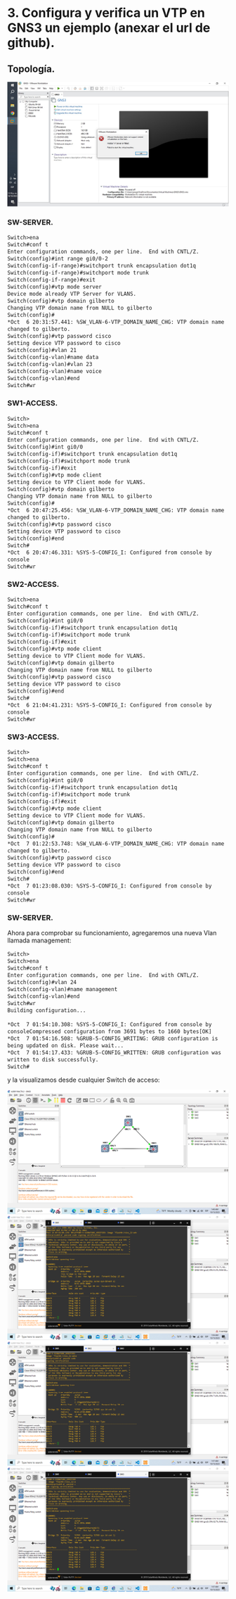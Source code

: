 # 3. Configura y verifica un VTP en GNS3 un ejemplo (anexar el url de github).

## Topología.

![](imgs/capture_1.png)

### SW-SERVER.

    Switch>ena
    Switch#conf t
    Enter configuration commands, one per line.  End with CNTL/Z.
    Switch(config)#int range gi0/0-2
    Switch(config-if-range)#switchport trunk encapsulation dot1q
    Switch(config-if-range)#switchport mode trunk
    Switch(config-if-range)#exit
    Switch(config)#vtp mode server
    Device mode already VTP Server for VLANS.
    Switch(config)#vtp domain gilberto
    Changing VTP domain name from NULL to gilberto
    Switch(config)#
    *Oct  6 20:31:57.441: %SW_VLAN-6-VTP_DOMAIN_NAME_CHG: VTP domain name changed to gilberto.
    Switch(config)#vtp password cisco
    Setting device VTP password to cisco
    Switch(config)#vlan 21
    Switch(config-vlan)#name data
    Switch(config-vlan)#vlan 23
    Switch(config-vlan)#name voice
    Switch(config-vlan)#end
    Switch#wr

### SW1-ACCESS.

    Switch>
    Switch>ena
    Switch#conf t
    Enter configuration commands, one per line.  End with CNTL/Z.
    Switch(config)#int gi0/0
    Switch(config-if)#switchport trunk encapsulation dot1q
    Switch(config-if)#switchport mode trunk
    Switch(config-if)#exit
    Switch(config)#vtp mode client
    Setting device to VTP Client mode for VLANS.
    Switch(config)#vtp domain gilberto
    Changing VTP domain name from NULL to gilberto
    Switch(config)#
    *Oct  6 20:47:25.456: %SW_VLAN-6-VTP_DOMAIN_NAME_CHG: VTP domain name changed to gilberto.
    Switch(config)#vtp password cisco
    Setting device VTP password to cisco
    Switch(config)#end
    Switch#
    *Oct  6 20:47:46.331: %SYS-5-CONFIG_I: Configured from console by console
    Switch#wr

### SW2-ACCESS.

    Switch>ena
    Switch#conf t
    Enter configuration commands, one per line.  End with CNTL/Z.
    Switch(config)#int gi0/0
    Switch(config-if)#switchport trunk encapsulation dot1q
    Switch(config-if)#switchport mode trunk
    Switch(config-if)#exit
    Switch(config)#vtp mode client
    Setting device to VTP Client mode for VLANS.
    Switch(config)#vtp domain gilberto
    Changing VTP domain name from NULL to gilberto
    Switch(config)#vtp password cisco
    Setting device VTP password to cisco
    Switch(config)#end
    Switch#
    *Oct  6 21:04:41.231: %SYS-5-CONFIG_I: Configured from console by console
    Switch#wr

### SW3-ACCESS.

    Switch>
    Switch>ena
    Switch#conf t
    Enter configuration commands, one per line.  End with CNTL/Z.
    Switch(config)#int gi0/0
    Switch(config-if)#switchport trunk encapsulation dot1q
    Switch(config-if)#switchport mode trunk
    Switch(config-if)#exit
    Switch(config)#vtp mode client
    Setting device to VTP Client mode for VLANS.
    Switch(config)#vtp domain gilberto
    Changing VTP domain name from NULL to gilberto
    Switch(config)#
    *Oct  7 01:22:53.748: %SW_VLAN-6-VTP_DOMAIN_NAME_CHG: VTP domain name changed to gilberto.
    Switch(config)#vtp password cisco
    Setting device VTP password to cisco
    Switch(config)#end
    Switch#
    *Oct  7 01:23:08.030: %SYS-5-CONFIG_I: Configured from console by console
    Switch#wr

### SW-SERVER.

Ahora para comprobar su funcionamiento, agregaremos una nueva Vlan llamada management:

    Switch>
    Switch>ena
    Switch#conf t
    Enter configuration commands, one per line.  End with CNTL/Z.
    Switch(config)#vlan 24
    Switch(config-vlan)#name management
    Switch(config-vlan)#end
    Switch#wr
    Building configuration...

    *Oct  7 01:54:10.308: %SYS-5-CONFIG_I: Configured from console by consoleCompressed configuration from 3691 bytes to 1660 bytes[OK]
    *Oct  7 01:54:16.508: %GRUB-5-CONFIG_WRITING: GRUB configuration is being updated on disk. Please wait...
    *Oct  7 01:54:17.433: %GRUB-5-CONFIG_WRITTEN: GRUB configuration was written to disk successfully.
    Switch#

y la visualizamos desde cualquier Switch de acceso:

![](imgs/capture_2.png)
![](imgs/capture_3.png)
![](imgs/capture_4.png)
![](imgs/capture_5.png)
